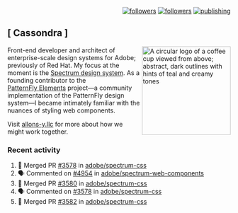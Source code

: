 <p align="right"><a rel="me" href="https://front-end.social/@castastrophe">
    <img alt="followers" title="Follow me on Mastodon" src="https://img.shields.io/mastodon/follow/109297102751309835?domain=https%3A%2F%2Ffront-end.social&label=Follow&logo=mastodon&logoColor=white&style=for-the-badge&labelColor=008080&color=006969"/></a>
  <a href="https://codepen.io/castastrophe/">
    <img alt="followers" title="Follow me on CodePen" src="https://img.shields.io/badge/23-1?color=640464&labelColor=7c007c&style=for-the-badge&logo=codepen&label=Follow"/></a>
<a href="https://castastrophe.medium.com/">
    <img alt="publishing" title="View articles on Medium" src="https://img.shields.io/badge/107-1?color=666&labelColor=444&label=subscribe&logo=medium&logoColor=white&style=for-the-badge"/></a>
</p>

## [&nbsp;Cassondra&nbsp;]

<img align="right" src="https://github-production-user-asset-6210df.s3.amazonaws.com/1840295/253016758-ba468774-1cd3-42c2-8f43-947b5eeb5edf.png" height="200" alt="A circular logo of a coffee cup viewed from above; abstract, dark outlines with hints of teal and creamy tones">

Front-end developer and architect of enterprise-scale design systems for Adobe; previously of Red Hat. My focus at the moment is the [Spectrum design system](https://github.com/adobe/spectrum-css). As a founding contributor to the [PatternFly&nbsp;Elements](https://github.com/patternfly/patternfly-elements) project&mdash;a community implementation of the PatternFly design system&mdash;I became intimately familiar with the nuances of styling web components.

Visit [allons-y.llc](http://allons-y.llc/) for more about how we might work together.

### Recent activity

<!--START_SECTION:activity-->
1. 🎉 Merged PR [#3578](https://github.com/adobe/spectrum-css/pull/3578) in [adobe/spectrum-css](https://github.com/adobe/spectrum-css)
2. 🗣 Commented on [#4954](https://github.com/adobe/spectrum-web-components/pull/4954#issuecomment-2688094843) in [adobe/spectrum-web-components](https://github.com/adobe/spectrum-web-components)
3. 🎉 Merged PR [#3580](https://github.com/adobe/spectrum-css/pull/3580) in [adobe/spectrum-css](https://github.com/adobe/spectrum-css)
4. 🗣 Commented on [#3578](https://github.com/adobe/spectrum-css/pull/3578#issuecomment-2686322136) in [adobe/spectrum-css](https://github.com/adobe/spectrum-css)
5. 🎉 Merged PR [#3582](https://github.com/adobe/spectrum-css/pull/3582) in [adobe/spectrum-css](https://github.com/adobe/spectrum-css)
<!--END_SECTION:activity-->
